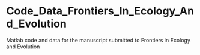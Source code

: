 # Code_Data_Frontiers_In_Ecology_And_Evolution
Matlab code and data for the manuscript submitted to Frontiers in Ecology and Evolution
